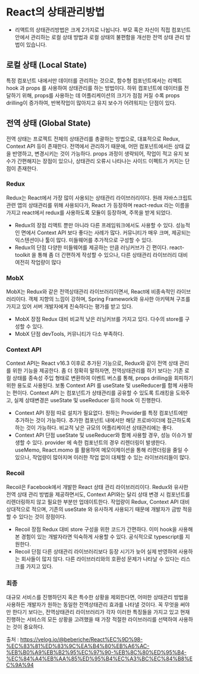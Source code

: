 # React의 상태관리방법
- 리액트의 상태관리방법은 크게 2가지로 나뉩니다. 부모 혹은 자신이 직접 컴포넌트 안에서 관리하는 로컬 상태 방법과 로컬 상태의 불편함을 개선한 전역 상태 관리 방법이 있습니다.

## 로컬 상태 (Local State)
특정 컴포넌트 내에서만 데이터를 관리하는 것으로, 함수형 컴포넌트에서는 리액트 hook 과 props 를 사용하여 상태관리를 하는 방법이다. 하위 컴포넌트에 데이터를 전달하기 위해, props를 사용하는 데 어플리케이션의 크기가 점점 커질 수록 props drilling이 증가하여, 반복작업이 많아지고 유지 보수가 어려워지는 단점이 있다.

## 전역 상태 (Global State)
전역 상태는 프로젝트 전체의 상태관리를 총괄하는 방법으로, 대표적으로 Redux, Context API 등이 존재한다. 전역에서 관리하기 때문에, 어떤 컴포넌트에서든 상태 값을 반영하고, 변경시키는 것이 가능하다. props 과정이 생략되어, 작업이 적고 유지 보수가 간편해지는 장점이 있으나, 상태관리 오류시 나타나는 사이드 이펙트가 커지는 단점이 존재한다.

### Redux
Redux는 React에서 가장 많이 사용되는 상태관리 라이브러리이다. 원래 자바스크립트 관련 앱의 상태관리를 위해 사용되다가, React 가 등장하며 react-redux 라는 이름을 가지고 react에서 redux를 사용하도록 모듈이 등장하며, 주목을 받게 되었다.

- Redux의 장점
리액트 뿐만 아니라 다른 프레임워크에서도 사용할 수 있다.
성능적인 면에서 Context API 보다 좋다는 사례가 많다.
커뮤니티가 매우 크며, 제공되는 익스텐션이나 툴이 많다.
미들웨어를 추가적으로 구성할 수 있다.
- Redux의 단점
다양한 미들웨어를 제공하는 만큼 러닝커브가 긴 편이다.
react-toolkit 을 통해 좀 더 간편하게 작성할 수 있으나, 다른 상태관리 라이브러리 대비 여전히 작업량이 많다

### MobX
MobX는 Redux와 같은 전역상태관리 라이브러리이면서, React에 비종속적인 라이브러리이다. 객체 지향의 느낌이 강하며, Spring Framework와 유사한 아키텍쳐 구조를 가지고 있어 서버 개발자에게 친숙하다는 평가를 받고 있다.

-  MobX 장점
Redux 대비 비교적 낮은 러닝커브를 가지고 있다.
다수의 store를 구성할 수 있다.
-  MobX 단점
devTools, 커뮤니티가 다소 부족하다.


### Context API
Context API는 React v16.3 이후로 추가된 기능으로, Redux와 같이 전역 상태 관리를 위한 기능을 제공한다. 좀 더 정확히 말하자면, 전역상태관리를 하기 보다는 기존 로컬 상태를 종속성 주입 형태로 변환하여 이벤트 버스를 통해, props drilling을 회피하기 위한 용도로 사용된다. 보통 Context API 를 useState 및 useReducer를 함께 사용하는 편이다. Context API 는 컴포넌트가 상태관리를 공유할 수 있도록 트래킹을 도와주고, 실제 상태변경은 useState 및 useReducer 등의 hook 이 진행한다.

-  Context API 장점
따로 설치가 필요없다.
원하는 Provider를 특정 컴포넌트에만 추가하는 것이 가능하다. 추가한 컴포넌트 내에서만 해당 프로바이더에 접근하도록 하는 것이 가능하다.
비교적 낮은 규모의 어플리케이션 상태관리에는 좋다.
-  Context API 단점
useState 및 useReducer와 함께 사용할 경우, 성능 이슈가 발생할 수 있다.
provider 에 속한 컴포넌트의 경우 리렌더링이 발생한다.
useMemo, React.momo 를 활용하여 메모이제이션을 통해 리렌더링을 줄일 수 있으나, 작업량이 많아지며 이러한 작업 없이 대체할 수 있는 라이브러리들이 많다.


### Recoil
Recoil은 Facebook에서 개발한 React 상태 관리 라이브러리이다. Redux와 유사한 전역 상태 관리 방법을 제공하면서도, Context API와는 달리 상태 변경 시 컴포넌트를 리렌더링하지 않고 필요한 부분만 업데이트한다. 작업량이 Redux, Context API 대비 상대적으로 적으며, 기존의 useState 와 유사하게 사용되기 때문에 개발자가 금방 적응할 수 있다는 것이 장점이다.

- Recoil 장점
Redux 대비 store 구성을 위한 코드가 간편하다.
이미 hook을 사용해본 경험이 있는 개발자라면 익숙하게 사용할 수 있다.
공식적으로 typescript를 지원한다.
- Recoil 단점
다른 상태관리 라이브러리보다 등장 시기가 늦어 실제 반영하여 사용하는 회사들이 많지 않다.
다른 라이브러리와의 호환성 문제가 나타날 수 있다는 리스크를 가지고 있다.


### 최종
대규모 서비스를 진행하던지 혹은 특수한 상황을 제외한다면, 어떠한 상태관리 방법을 사용하든 개발자가 원하는 동일한 전역상태관리 효과를 나타낼 것이다. 꼭 무엇을 써야만 한다기 보다는, 전역상태관리 라이브러리가 각자 이러한 특징들을 가지고 있고 현재 진행하는 서비스의 모든 상황을 고려했을 때 가장 적절한 라이브러리를 선택하여 사용하는 것이 중요하다.


출처 : https://velog.io/@beberiche/React%EC%9D%98-%EC%83%81%ED%83%9C%EA%B4%80%EB%A6%AC-%EB%B0%A9%EB%B2%95%EC%97%90-%EB%8C%80%ED%95%B4-%EC%84%A4%EB%AA%85%ED%95%B4%EC%A3%BC%EC%84%B8%EC%9A%94
